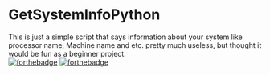 # GetSystemInfoPython
This is just a simple script that says information about your system like processor name, Machine name and etc.
pretty much useless, but thought it would be fun as a beginner project.
<br>
[![forthebadge](https://forthebadge.com/images/badges/made-with-python.svg)](https://forthebadge.com)
[![forthebadge](https://forthebadge.com/images/badges/powered-by-qt.svg)](https://forthebadge.com)
